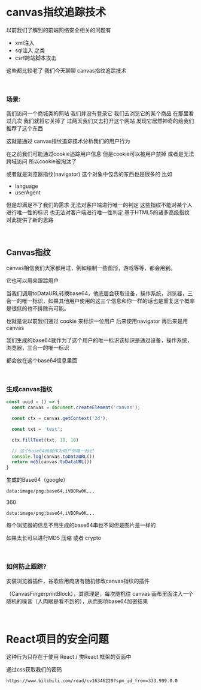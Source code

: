 # canvas指纹追踪技术
以前我们了解到的前端网络安全相关的问题有
- xml注入
- sql注入 之类
- csrf跨站脚本攻击

这些都比较老了 我们今天聊聊 canvas指纹追踪技术

<br>

### 场景:
我们访问一个商城类的网站 我们并没有登录它 我们去浏览它的某个商品 在那里看过几次 我们就将它关掉了 过两天我们又去打开这个网站 发现它居然神奇的给我们推荐了这个东西 

这就是通过 canvas指纹追踪技术分析我们的用户行为

在之前我们可能通过cookie追踪用户信息 但是cookie可以被用户禁掉 或者是无法跨域访问 所以cookie被淘汰了

或者就是浏览器指纹(navigator) 这个对象中包含的东西也是很多的 比如

- language 
- userAgent


但是却满足不了我们的需求 无法对客户端进行唯一的判定 这些指纹不能对某个人进行唯一性的标识 也无法对客户端进行唯一性判定 基于HTML5的诸多高级指纹 对此提供了新的思路


<br>

## Canvas指纹
canvas相信我们大家都用过，例如绘制一些图形，游戏等等，都会用到。

它也可以用来跟踪用户  

当我们调用toDataURL转换base64，他底层会获取设备，操作系统，浏览器，三合一的唯一标识，如果其他用户使用的这三个信息和你一样的话也是重复这个概率是很低的也不排除有可能。

也就是说以前我们通过 cookie 来标识一位用户 后来使用navigator 再后来是用 canvas

我们生成的base64就作为了这个用户的唯一标识该标识是通过设备，操作系统，浏览器，三合一的唯一标识

都会放在这个base64信息里面

<br>

### **生成canvas指纹**
```js
const uuid = () => {
  const canvas = document.createElement('canvas');

  const ctx = canvas.getContext('2d');

  const txt = 'test';

  ctx.fillText(txt, 10, 10)

  // 这个base64码就作为用户的唯一标识
  console.log(canvas.toDataURL())
  return md5(canvas.toDataURL())
}
```


生成的Base64（google） 
```
data:image/png;base64,iVBORw0K...
```

360 
```
data:image/png;base64,iVBORw0K...
```

每个浏览器的信息不用生成的base64串也不同但是图片是一样的

如果太长可以进行MD5 压缩 或者 crypto

<br>

### **如何防止跟踪?**
安装浏览器插件，谷歌应用商店有随机修改canvas指纹的插件

（CanvasFingerprintBlock），其原理是，每次随机往 canvas 画布里面注入一个随机的噪音（人肉眼是看不到的），从而影响base64加密结果

<br>

# React项目的安全问题
这种行为只存在于使用 React / 类React 框架的页面中 

通过css获取我们的密码
```
https://www.bilibili.com/read/cv16346229?spm_id_from=333.999.0.0
```